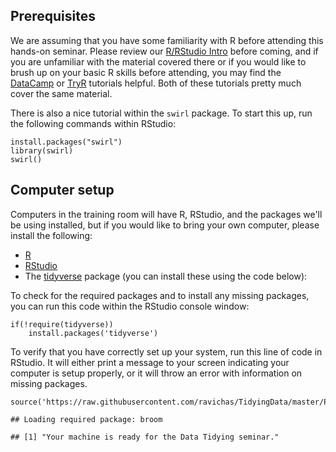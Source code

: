 Prerequisites
-------------

We are assuming that you have some familiarity with R before attending
this hands-on seminar. Please review our [R/RStudio
Intro](https://github.com/ravichas/TidyingData/blob/master/0-RStudio-Intro.md)
before coming, and if you are unfamiliar with the material covered there
or if you would like to brush up on your basic R skills before
attending, you may find the
[DataCamp](https://www.datacamp.com/courses/free-introduction-to-r) or
[TryR](http://tryr.codeschool.com) tutorials helpful. Both of these
tutorials pretty much cover the same material.

There is also a nice tutorial within the `swirl` package. To start this
up, run the following commands within RStudio:

    install.packages("swirl")
    library(swirl)
    swirl()

Computer setup
--------------

Computers in the training room will have R, RStudio, and the packages
we'll be using installed, but if you would like to bring your own
computer, please install the following:

-   [R](https://cran.r-project.org)
-   [RStudio](https://www.rstudio.com/products/rstudio/download/)
-   The [tidyverse](https://www.tidyverse.org/) package (you can install
    these using the code below):

To check for the required packages and to install any missing packages,
you can run this code within the RStudio console window:

    if(!require(tidyverse))
        install.packages('tidyverse')

To verify that you have correctly set up your system, run this line of
code in RStudio. It will either print a message to your screen
indicating your computer is setup properly, or it will throw an error
with information on missing packages.

    source('https://raw.githubusercontent.com/ravichas/TidyingData/master/Prework/systemCheck.R')

    ## Loading required package: broom

    ## [1] "Your machine is ready for the Data Tidying seminar."
